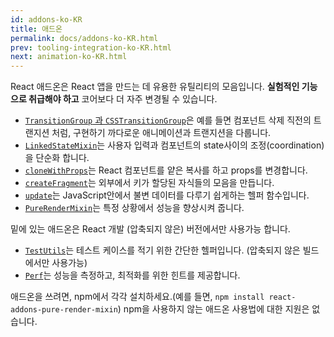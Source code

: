 ```yaml
---
id: addons-ko-KR
title: 애드온
permalink: docs/addons-ko-KR.html
prev: tooling-integration-ko-KR.html
next: animation-ko-KR.html
---
```


React 애드온은 React 앱을 만드는 데 유용한 유틸리티의 모음입니다. **실험적인 기능으로 취급해야 하고** 코어보다 더 자주 변경될 수 있습니다.

- [`TransitionGroup` 과 `CSSTransitionGroup`](animation-ko-KR.html)은 예를 들면 컴포넌트 삭제 직전의 트랜지션 처럼, 구현하기 까다로운 애니메이션과 트랜지션을 다룹니다.
- [`LinkedStateMixin`](two-way-binding-helpers-ko-KR.html)는 사용자 입력과 컴포넌트의 state사이의 조정(coordination)을 단순화 합니다.
- [`cloneWithProps`](clone-with-props-ko-KR.html)는 React 컴포넌트를 얕은 복사를 하고 props를 변경합니다.
- [`createFragment`](create-fragment-ko-KR.html)는 외부에서 키가 할당된 자식들의 모음을 만듭니다.
- [`update`](update-ko-KR.html)는 JavaScript안에서 불변 데이터를 다루기 쉽게하는 헬퍼 함수입니다.
- [`PureRenderMixin`](pure-render-mixin-ko-KR.html)는 특정 상황에서 성능을 향상시켜 줍니다.

밑에 있는 애드온은 React 개발 (압축되지 않은) 버전에서만 사용가능 합니다.

- [`TestUtils`](test-utils-ko-KR.html)는 테스트 케이스를 적기 위한 간단한 헬퍼입니다. (압축되지 않은 빌드에서만 사용가능)
- [`Perf`](perf-ko-KR.html)는 성능을 측정하고, 최적화를 위한 힌트를 제공합니다.

애드온을 쓰려면, npm에서 각각 설치하세요.(예를 들면, `npm install react-addons-pure-render-mixin`) npm을 사용하지 않는 애드온 사용법에 대한 지원은 없습니다.
